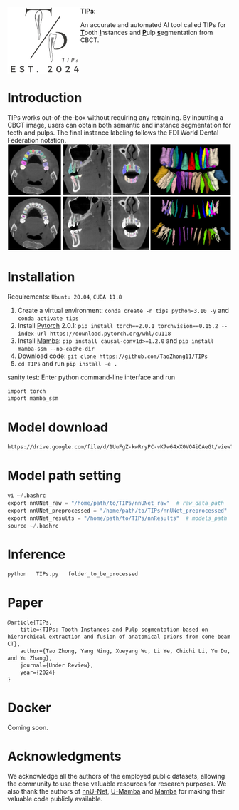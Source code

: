 <div>
<img src="LOGO.png" align="left" style="margin: 10 10 10 10;" height="150px">
	

 
<strong>TIPs</strong>: 

An accurate and automated AI tool called TIPs for <b><u>T</u></b>ooth <b><u>I</u></b>nstances and <b><u>P</u></b>ulp <b><u>s</u></b>egmentation from CBCT.

</blockquote>
</div>
<br />


<br />
<br />

# Introduction
TIPs works out-of-the-box without requiring any retraining. By inputting a CBCT image, users can obtain both semantic and instance segmentation for teeth and pulps. The final instance labeling follows the FDI World Dental Federation notation.
![](https://github.com/TaoZhong11/TIPs/blob/main/Example.png)


# Installation

Requirements: `Ubuntu 20.04`, `CUDA 11.8`

1. Create a virtual environment: `conda create -n tips python=3.10 -y` and `conda activate tips `
2. Install [Pytorch](https://pytorch.org/get-started/previous-versions/#linux-and-windows-4) 2.0.1: `pip install torch==2.0.1 torchvision==0.15.2 --index-url https://download.pytorch.org/whl/cu118`
3. Install [Mamba](https://github.com/state-spaces/mamba): `pip install causal-conv1d>=1.2.0` and `pip install mamba-ssm --no-cache-dir`
4. Download code: `git clone https://github.com/TaoZhong11/TIPs`
5. `cd TIPs` and run `pip install -e .`


sanity test: Enter python command-line interface and run

```bash
import torch
import mamba_ssm
```
# Model download
```bash
https://drive.google.com/file/d/1UuFgZ-kwRryPC-vK7w64xX0VO4iOAeGt/view?usp=drive_link
```

# Model path setting

```python
vi ~/.bashrc
export nnUNet_raw = "/home/path/to/TIPs/nnUNet_raw"  # raw_data_path
export nnUNet_preprocessed = "/home/path/to/TIPs/nnUNet_preprocessed"  # preprocessed_data_path
export nnUNet_results = "/home/path/to/TIPs/nnResults"  # models_path
source ~/.bashrc
```

# Inference
```python
python   TIPs.py   folder_to_be_processed
```
# Paper

```
@article{TIPs,
    title={TIPs: Tooth Instances and Pulp segmentation based on hierarchical extraction and fusion of anatomical priors from cone-beam CT},
    author={Tao Zhong, Yang Ning, Xueyang Wu, Li Ye, Chichi Li, Yu Du, and Yu Zhang},
    journal={Under Review},
    year={2024}
}
```
# Docker
Coming soon.

# Acknowledgments

We acknowledge all the authors of the employed public datasets, allowing the community to use these valuable resources for research purposes. We also thank the authors of [nnU-Net](https://github.com/MIC-DKFZ/nnUNet), [U-Mamba](https://github.com/bowang-lab/U-Mamba) and [Mamba](https://github.com/state-spaces/mamba) for making their valuable code publicly available.
